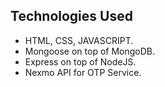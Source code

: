 ## Technologies Used
* HTML, CSS, JAVASCRIPT.
* Mongoose on top of MongoDB.
* Express on top of NodeJS.
* Nexmo API for OTP Service.


